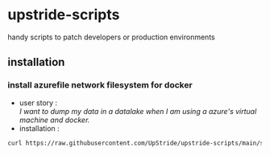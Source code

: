 # upstride-scripts
handy scripts to patch developers or production environments

## installation
### install azurefile network filesystem for docker
- user story :<br/>
*I want to dump my data in a datalake when I am using a azure's virtual machine and docker.*
- installation :
```bash
curl https://raw.githubusercontent.com/UpStride/upstride-scripts/main/set-azurefile/install-azure-driver.sh | sudo bash
```
